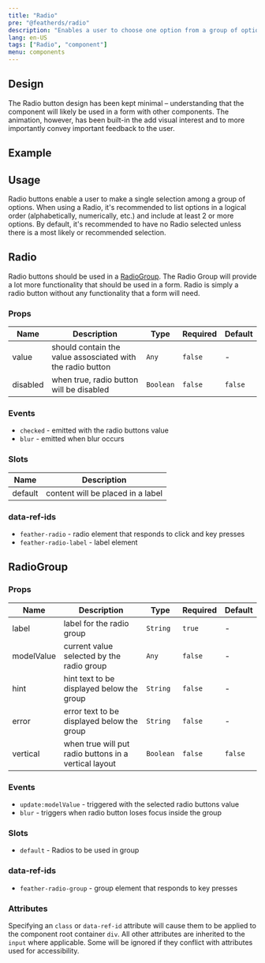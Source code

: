 ```yaml
---
title: "Radio"
pre: "@featherds/radio"
description: "Enables a user to choose one option from a group of options."
lang: en-US
tags: ["Radio", "component"]
menu: components
---
```


## Design

The Radio button design has been kept minimal – understanding that the component will likely be used in a form with other components. The animation, however, has been built-in the add visual interest and to more importantly convey important feedback to the user.

## Example

<Radio-Examples />

## Usage

Radio buttons enable a user to make a single selection among a group of options. When using a Radio, it's recommended to list options in a logical order (alphabetically, numerically, etc.) and include at least 2 or more options. By default, it's recommended to have no Radio selected unless there is a most likely or recommended selection.

## Radio

Radio buttons should be used in a [RadioGroup](#RadioGroup). The Radio Group will provide a lot more functionality that should be used in a form. Radio is simply a radio button without any functionality that a form will need.

### Props

| Name     | Description                                                | Type      | Required | Default |
| -------- | ---------------------------------------------------------- | --------- | -------- | ------- |
| value    | should contain the value assosciated with the radio button | `Any`     | `false`  | -       |
| disabled | when true, radio button will be disabled                   | `Boolean` | `false`  | `false` |

### Events

- `checked` - emitted with the radio buttons value
- `blur` - emitted when blur occurs

### Slots

| Name    | Description                       |
| ------- | --------------------------------- |
| default | content will be placed in a label |

### data-ref-ids

- `feather-radio` - radio element that responds to click and key presses
- `feather-radio-label` - label element

## RadioGroup

### Props

| Name       | Description                                           | Type      | Required | Default |
| ---------- | ----------------------------------------------------- | --------- | -------- | ------- |
| label      | label for the radio group                             | `String`  | `true`   | -       |
| modelValue | current value selected by the radio group             | `Any`     | `false`  | -       |
| hint       | hint text to be displayed below the group             | `String`  | `false`  | -       |
| error      | error text to be displayed below the group            | `String`  | `false`  | -       |
| vertical   | when true will put radio buttons in a vertical layout | `Boolean` | `false`  | `false` |

### Events

- `update:modelValue` - triggered with the selected radio buttons value
- `blur` - triggers when radio button loses focus inside the group

### Slots

- `default` - Radios to be used in group

### data-ref-ids

- `feather-radio-group` - group element that responds to key presses

### Attributes

Specifying an `class` or `data-ref-id` attribute will cause them to be applied to the component root container `div`. All other attributes are inherited to the `input` where applicable. Some will be ignored if they conflict with attributes used for accessibility.
